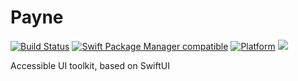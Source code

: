 # Payne

[![Build Status](https://github.com/pixoticnet/Payne/workflows/Payne%20CI/badge.svg?branch=main)](https://github.com/pixoticnet/Payne/actions)
[![Swift Package Manager compatible](https://img.shields.io/badge/SPM-compatible-brightgreen.svg)](https://github.com/apple/swift-package-manager)
[![Platform](https://img.shields.io/badge/Platforms-macOS%20|%20iOS%20|%20tvOS%20|%20Linux-lightgrey.svg)](https://github.com/pixoticnet/Payne)
[![](https://tokei.rs/b1/github/pixoticnet/Payne)](https://github.com/pixoticnet/Payne)

Accessible UI toolkit, based on SwiftUI
